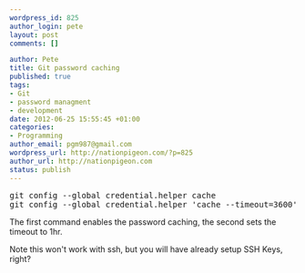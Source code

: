 ```yaml
--- 
wordpress_id: 825
author_login: pete
layout: post
comments: []

author: Pete
title: Git password caching
published: true
tags: 
- Git
- password managment
- development
date: 2012-06-25 15:55:45 +01:00
categories: 
- Programming
author_email: pgm987@gmail.com
wordpress_url: http://nationpigeon.com/?p=825
author_url: http://nationpigeon.com
status: publish
---
```

<pre>git config --global credential.helper cache
git config --global credential.helper 'cache --timeout=3600'</pre>

The first command enables the password caching, the second sets the timeout to 1hr.

Note this won't work with ssh, but you will have already setup SSH Keys, right?
